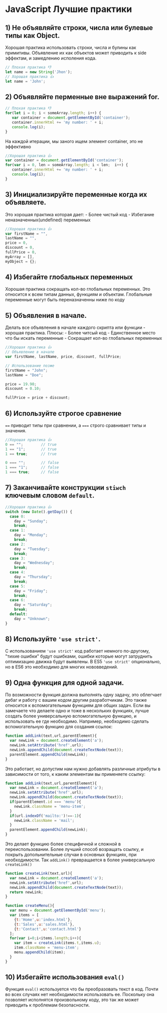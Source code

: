 # JavaScript Лучшие практики

## 1) Не объявляйте строки, числа или булевые типы как Object.
Хорошая практика использовать строки, числа и булины как примитивы. Объявление их как объектов может приводить к side эффектам, и замедлению исполения кода.

```javascript 
// Плохая практика 👎 
let name = new String('Jhon');
// Хорошая практика 👍
let name = 'John';
```
## 2) Объявляйте перменные вне выражений for.
```javascript
// Плохая практика 👎 
for(let i = 0; i < someArray.length; i++) {
   var container = document.getElementById('container');
   container.innerHtml += 'my number: ' + i;
   console.log(i);
} 
```
На каждой итерации, мы заного ищем элемент container, это не эффективно
```javascript
//Хорошая практика 👍
var container = document.getElementById('container');
for(var i = 0, len = someArray.length; i < len;  i++) {
   container.innerHtml += 'my number: ' + i;
   console.log(i);
}
```
## 3) Инициализируйте переменные когда их объявляете.
Это хорошая практика которая дает:
    - Более чистый код
    - Избегание неназначенных(undefined) переменных
```javascript 
//Хорошая практика 👍
var firstName = "",
lastName = "",
price = 0,
discount = 0,
fullPrice = 0,
myArray = [],
myObject = {};
```
## 4) Избегайте глобальных переменных
Хорошая практика сокращать кол-во глобальных переменных. Это относится к всем типам данных, функциям и объектам. Глобальные переменные могут быть переназначенны ниже по коду

## 5) Объявления в начале.
Делать все объявления в начале каждого скрипта или функции - хорошая практика.
Плюсы: 
    - Более читсый код
    - Единственное место что бы искать переменные
    - Сокращает кол-во глобальных переменных
```javascript
//Хорошая практика 👍
// Объявление в начале
var firstName, lastName, price, discount, fullPrice;

// Использование позже
firstName = "John";
lastName = "Doe";

price = 19.90;
discount = 0.10;

fullPrice = price + discount;
```
## 6) Используйте строгое сравнение
  `==` приводит типы при сравнении, а `===` строго сравнивает типы и значения.
```javascript
//Хорошая практика 👍
0 == "";        // true
1 == "1";       // true
1 == true;      // true

0 === "";       // false
1 === "1";      // false
1 === true;     // false
```
## 7) Заканчивайте конструкции `stiwch` ключевым словом `default`.
```javascript
//Хорошая практика 👍
switch (new Date().getDay()) {
  case 0:
    day = "Sunday";
    break;
  case 1:
    day = "Monday";
    break;
  case 2:
    day = "Tuesday";
    break;
  case 3:
    day = "Wednesday";
    break;
  case 4:
    day = "Thursday";
    break;
  case 5:
    day = "Friday";
    break;
  case 6:
    day = "Saturday";
    break;
  default:
    day = "Unknown";
}
```
## 8) Используйте `'use strict'`.
С использованием `'use strict'` код работает немного по-другому, "тихие ошибки" будут ошибками, ошибки которые могут затруднить оптимизацию движка будут выявлены. В ES5 `'use strict'` опционально, но в ES6 это необходимо для многих нововведений.
## 9) Одна функция для одной задачи.
По возможности функция должна выполнять одну задачу, это облегчает дебаг и работу с вашим кодом другим разработчикам.
Это также относится к вспомогательным функциям для общих задач. Если вы замечаете что делаете одно и тоже в нескольких функциях, лучше создать более универсальную вспомогательную функцию, и использовать ее где необходимо.
Например, необходимо сделать вспомогательную функцию для создания ссылок:
```javascript
function addLink(text,url,parentElement){
  var newLink = document.createElement('a');
  newLink.setAttribute('href',url);
  newLink.appendChild(document.createTextNode(text));
  parentElement.appendChild(newLink);
}
```
Это работает, но допустим нам нужно добавлять различные атрибуты в зависимости от того, к каким элементам вы применяете ссылку:
```javascript
function addLink(text,url,parentElement){
  var newLink = document.createElement('a');
  newLink.setAttribute('href',url);
  newLink.appendChild(document.createTextNode(text));
  if(parentElement.id === 'menu'){
    newLink.className = 'menu-item';
  }
  if(url.indexOf('mailto:')!==-1){
    newLink.className = 'mail';
  }
  parentElement.appendChild(newLink);
}
```
Это делает функцию более специфичной и сложной в переиспользовании. Более лучший способ возращать ссылку, и покрыть допольнительные случаи в основных функциях, при необходимости. Так `addLink()` превращается в более универсальную `createLink()`
```javascript
function createLink(text,url){
  var newLink = document.createElement('a');
  newLink.setAttribute('href',url);
  newLink.appendChild(document.createTextNode(text));
  return newLink;
}

function createMenu(){
  var menu = document.getElementById('menu');
  var items = [
    {t:'Home',u:'index.html'},
    {t:'Sales',u:'sales.html'},
    {t:'Contact',u:'contact.html'}
  ];
  for(var i=0;i<items.length;i++){
    var item = createLink(items.t,items.u);
    item.className = 'menu-item';
    menu.appendChild(item);
  }
}
```
## 10) Избегайте использования `eval()`
Функция `eval()` используется что бы преобразовать текст в код. Почти во всех случаях нет необходимости использовать ее. 
Поскольку она позволяет исполнятся произвольному коду, это так же может приводить к проблемам безопасности.
